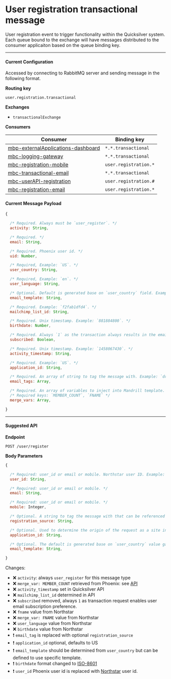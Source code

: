 # User registration transactional message

User registration event to trigger functionality within the Quicksilver system. Each queue bound to the exchange will have messages distributed to the consumer applicaiton based on the queue binding key.

----

#### Current Configuration
Accessed by connecting to RabbitMQ server and sending message in the following format.

**Routing key**

`user.registration.transactional`

**Exchanges**
- `transactionalExchange`

**Consumers**

| Consumer                                                                                 | Binding key           |
| ---------------------------------------------------------------------------------------- | ----------------------|
| [mbp-externalApplications-dashboard](../consumers/mbp-externalApplications-dashboard.md) |  `*.*.transactional`  |
| [mbc-logging-gateway](../consumers/mbc-logging-gateway.md)                               |  `*.*.transactional`  |
| [mbc-registration-mobile](../consumers/mbc-registration-mobile.md)                       |  `user.registration.*`|
| [mbc-transactional-email](../consumers/mbc-transactional-email.md)                       |  `*.*.transactional`  |
| [mbc-userAPI-registration](../consumers/mbc-userAPI-registration.md)                     |  `user.registration.#`|
| [mbc-registration-email](../consumers/mbc-registration-email.md)                         |  `user.registration.*`|

#### Current Message Payload

```js
{

  /* Required. Always must be `user_register`. */
  activity: String,

  /* Required. */
  email: String,

  /* Required. Phoenix user id. */
  uid: Number,

  /* Required, Example: `US`. */
  user_country: String,

  /* Required, Example: `en`. */
  user_language: String,

  /* Optional. Default is generated base on `user_country` field. Example: `mb-user-register-US`. */
  email_template: String,

  /* Required. Example: `f2fab1dfd4`. */
  mailchimp_list_id: String,

  /* Required. Unix timestamp. Example: `881884800`. */
  birthdate: Number,

  /* Required. Always `1` as the transaction always results in the email address being subscribed. */
  subscribed: Boolean,

  /* Required. Unix timestamp. Example: `1458067430`. */
  activity_timestamp: String,

  /* Required. Example: `US`. */
  application_id: String,

  /* Required. An array of string to tag the message with. Example: `drupal_user_register`. */
  email_tags: Array,

  /* Required. An array of variables to inject into Mandrill template. */
  /* Required keys: `MEMBER_COUNT`, `FNAME` */
  merge_vars: Array,

}
```
----

#### Suggested API

**Endpoint**

`POST /user/register`

**Body Parameters**

```js
{

  /* Required: user_id or email or mobile. Northstar user ID. Example: '555b9225bffebc31068b4567'. */
  user_id: String,

  /* Required: user_id or email or mobile. */
  email: String,

  /* Required: user_id or email or mobile. */
  mobile: Integer,

  /* Optional. A string to tag the message with that can be referenced in Mandrill. Example: `drupal_user_register`. */
  registration_source: String,

  /* Optional. Used to determine the origin of the request as a site in multisite environment. Default: `US`. */
  application_id: String,

  /* Optional. The default is generated base on `user_country` value gathered from user settings found for `email` or `user_id`. Example: `mb-user-register-US`. Defining this value allows for specification of an alternative template. */
  email_template: String,

}
```

Changes:

- :x: `activity`: always `user_register` for this message type
- :x: `merge_var: MEMBER_COUNT` retrieved from Phoenix: see [API](https://github.com/DoSomething/phoenix/wiki/API#get-member-count)
- :x: `activity_timestamp` set in Quicksilver API
- :x: `mailchimp_list_id` determined in API
- :x: `subscribed` removed, always `1` as transaction request enables user email subscription preference.
- :x: `fname` value from Northstar
- :x: `merge_var: FNAME` value from Northstar
- :x: `user_language` value from Northstar
- :x: `birthdate` value from Northstar
- :heavy_exclamation_mark: `email_tag` is replaced with optional `registration_source`
- :heavy_exclamation_mark: `application_id` optional, defaults to US
- :heavy_exclamation_mark: `email_template` should be determined from `user_country` but can be defined to use specific template.
- :heavy_exclamation_mark: `birthdate` format changed to [ISO-8601](https://en.wikipedia.org/wiki/ISO_8601)
- :heavy_exclamation_mark: `user_id` Phoenix user id is replaced with [Northstar](https://github.com/DoSomething/northstar/blob/dev/documentation/endpoints/users.md#retrieve-a-user) user id.
